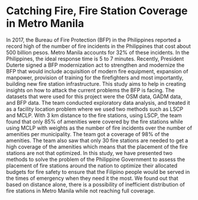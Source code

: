 # Catching Fire, Fire Station Coverage in Metro Manila

In 2017, the Bureau of Fire Protection (BFP) in the Philippines reported a record high of the number of fire incidents in the Philippines that cost about 500 billion pesos. Metro Manila accounts for 32% of these incidents. In the Philippines, the ideal response time is 5 to 7 minutes. Recently, President Duterte signed a BFP modernization act to strengthen and modernize the BFP that would include acquisition of modern fire equipment, expansion of manpower, provision of training for the firefighters and most importantly, building new fire station infrastructure. This study aims to help in creating insights on how to attack the current problems the BFP is facing. The datasets that were used for this project were the OSM data, GADM data, and BFP data. The team conducted exploratory data analysis, and treated it as a facility location problem where we used two methods such as LSCP and MCLP. With 3 km distance to the fire stations, using LSCP, the team found that only 85% of amenities were covered by the fire stations while using MCLP with weights as the number of fire incidents over the number of amenities per municipality. The team got a coverage of 98% of the amenities. The team also saw that only 30 fire stations are needed to get a high coverage of the amenities which means that the placement of the fire stations are not that optimized. In this study, we have presented two methods to solve the problem of the Philippine Government to assess the placement of fire stations around the nation to optimize their allocated budgets for fire safety to ensure that the Filipino people would be served in the times of emergency when they need it the most. We found out that based on distance alone, there is a possibility of inefficient distribution of fire stations in Metro Manila while not reaching full coverage.
